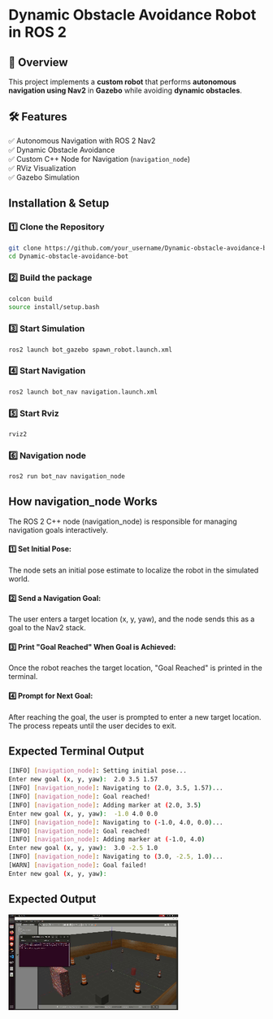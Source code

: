 # Dynamic Obstacle Avoidance Robot in ROS 2

## 📌 Overview
This project implements a **custom robot** that performs **autonomous navigation using Nav2** in **Gazebo** while avoiding **dynamic obstacles**.

## 🛠 Features
✅ Autonomous Navigation with ROS 2 Nav2  
✅ Dynamic Obstacle Avoidance  
✅ Custom C++ Node for Navigation (`navigation_node`)  
✅ RViz Visualization  
✅ Gazebo Simulation

## Installation & Setup
### 1️⃣ Clone the Repository
```bash
git clone https://github.com/your_username/Dynamic-obstacle-avoidance-bot.git
cd Dynamic-obstacle-avoidance-bot
```

### 2️⃣ Build the package
```bash
colcon build
source install/setup.bash
```
### 3️⃣ Start Simulation
```bash
ros2 launch bot_gazebo spawn_robot.launch.xml
```

### 4️⃣ Start Navigation
```bash
ros2 launch bot_nav navigation.launch.xml
```
### 5️⃣ Start Rviz
```bash
rviz2
```
### 6️⃣ Navigation node
```bash
ros2 run bot_nav navigation_node
```
## How navigation_node Works
The ROS 2 C++ node (navigation_node) is responsible for managing navigation goals interactively.

#### 1️⃣ Set Initial Pose:

The node sets an initial pose estimate to localize the robot in the simulated world.
#### 2️⃣ Send a Navigation Goal:

The user enters a target location (x, y, yaw), and the node sends this as a goal to the Nav2 stack.
#### 3️⃣ Print "Goal Reached" When Goal is Achieved:

Once the robot reaches the target location, "Goal Reached" is printed in the terminal.
#### 4️⃣ Prompt for Next Goal:

After reaching the goal, the user is prompted to enter a new target location.
The process repeats until the user decides to exit.

## Expected Terminal Output
```bash
[INFO] [navigation_node]: Setting initial pose...
Enter new goal (x, y, yaw):  2.0 3.5 1.57
[INFO] [navigation_node]: Navigating to (2.0, 3.5, 1.57)...
[INFO] [navigation_node]: Goal reached!
[INFO] [navigation_node]: Adding marker at (2.0, 3.5)
Enter new goal (x, y, yaw):  -1.0 4.0 0.0
[INFO] [navigation_node]: Navigating to (-1.0, 4.0, 0.0)...
[INFO] [navigation_node]: Goal reached!
[INFO] [navigation_node]: Adding marker at (-1.0, 4.0)
Enter new goal (x, y, yaw):  3.0 -2.5 1.0
[INFO] [navigation_node]: Navigating to (3.0, -2.5, 1.0)...
[WARN] [navigation_node]: Goal failed!
Enter new goal (x, y, yaw):  
```
## Expected Output
![Simulation Preview](bot_description/meshes/simulation.gif)
